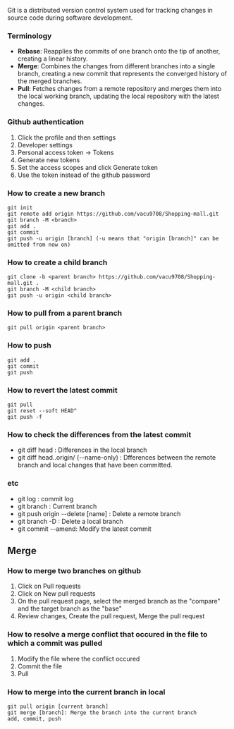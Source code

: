 Git is a distributed version control system used for tracking changes in source code during software development.

### Terminology
- **Rebase**: Reapplies the commits of one branch onto the tip of another, creating a linear history.
- **Merge**: Combines the changes from different branches into a single branch, creating a new commit that represents the converged history of the merged branches.
- **Pull**: Fetches changes from a remote repository and merges them into the local working branch, updating the local repository with the latest changes.

### Github authentication
1. Click the profile and then settings
2. Developer settings
3. Personal access token -> Tokens
4. Generate new tokens
5. Set the access scopes and click Generate token
6. Use the token instead of the github password

### How to create a new branch
~~~
git init
git remote add origin https://github.com/vacu9708/Shopping-mall.git
git branch -M <branch>
git add .
git commit
git push -u origin [branch] (-u means that "origin [branch]" can be omitted from now on)
~~~

### How to create a child branch
~~~
git clone -b <parent branch> https://github.com/vacu9708/Shopping-mall.git .
git branch -M <child branch>
git push -u origin <child branch>
~~~
### How to pull from a parent branch
~~~
git pull origin <parent branch>
~~~
### How to push
~~~
git add .
git commit
git push
~~~
### How to revert the latest commit
~~~
git pull
git reset --soft HEAD^
git push -f
~~~
### How to check the differences from the latest commit
- git diff head : Differences in the local branch
- git diff head..origin/<branch> (--name-only) : Dfferences between the remote branch and local changes that have been committed.
### etc
- git log : commit log
- git branch : Current branch
- git push origin --delete [name] : Delete a remote branch
- git branch -D : Delete a local branch
- git commit --amend: Modify the latest commit

## Merge
### How to merge two branches on github
1. Click on Pull requests
2. Click on New pull requests
3. On the pull request page, select the merged branch as the "compare" and the target branch as the "base"
4. Review changes, Create the pull request, Merge the pull request
### How to resolve a merge conflict that occured in the file to which a commit was pulled
1. Modify the file where the conflict occured
2. Commit the file
3. Pull
### How to merge into the current branch in local
~~~
git pull origin [current branch]
git merge [branch]: Merge the branch into the current branch
add, commit, push
~~~
